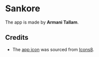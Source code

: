 # Sankore

The app is made by **Armani Tallam**.

## Credits

- The [app icon](https://icons8.com/icon/6eoV5wIff6q5/scroll) was sourced from [Icons8](https://icons8.com).
